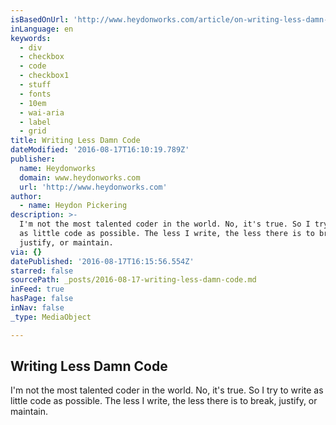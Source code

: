 ```yaml
---
isBasedOnUrl: 'http://www.heydonworks.com/article/on-writing-less-damn-code'
inLanguage: en
keywords:
  - div
  - checkbox
  - code
  - checkbox1
  - stuff
  - fonts
  - 10em
  - wai-aria
  - label
  - grid
title: Writing Less Damn Code
dateModified: '2016-08-17T16:10:19.789Z'
publisher:
  name: Heydonworks
  domain: www.heydonworks.com
  url: 'http://www.heydonworks.com'
author:
  - name: Heydon Pickering
description: >-
  I'm not the most talented coder in the world. No, it's true. So I try to write
  as little code as possible. The less I write, the less there is to break,
  justify, or maintain.
via: {}
datePublished: '2016-08-17T16:15:56.554Z'
starred: false
sourcePath: _posts/2016-08-17-writing-less-damn-code.md
inFeed: true
hasPage: false
inNav: false
_type: MediaObject

---
```

<article style=""><h1>Writing Less Damn Code</h1><p>I'm not the most talented coder in the world. No, it's true. So I try to write as little code as possible. The less I write, the less there is to break, justify, or maintain.</p></article>